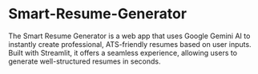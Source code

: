 # Smart-Resume-Generator
The Smart Resume Generator is a web app that uses Google Gemini AI to instantly create professional, ATS-friendly resumes based on user inputs. Built with Streamlit, it offers a seamless experience, allowing users to generate well-structured resumes in seconds. 
